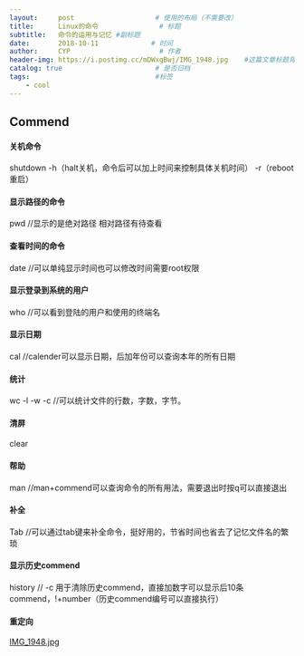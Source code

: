 ```yaml
---
layout:     post                    # 使用的布局（不需要改）
title:      Linux的命令               # 标题 
subtitle:   命令的运用与记忆 #副标题
date:       2018-10-11             # 时间
author:     CYP                      # 作者
header-img: https://i.postimg.cc/mDWxgBwj/IMG_1948.jpg    #这篇文章标题背景图片
catalog: true                       # 是否归档
tags:                               #标签
    - cool
---
```

## Commend
#### 关机命令
shutdown -h（halt关机，命令后可以加上时间来控制具体关机时间）
         -r（reboot重启）

#### 显示路径的命令
pwd //显示的是绝对路径
    相对路径有待查看
   
#### 查看时间的命令
date //可以单纯显示时间也可以修改时间需要root权限

#### 显示登录到系统的用户
who //可以看到登陆的用户和使用的终端名

#### 显示日期
cal //calender可以显示日期，后加年份可以查询本年的所有日期

#### 统计
wc -l -w -c //可以统计文件的行数，字数，字节。

#### 清屏
clear 

#### 帮助
man //man+commend可以查询命令的所有用法，需要退出时按q可以直接退出

#### 补全
Tab //可以通过tab键来补全命令，挺好用的，节省时间也省去了记忆文件名的繁琐

#### 显示历史commend
history // -c 用于清除历史commend，直接加数字可以显示后10条commend，!+number（历史commend编号可以直接执行）

#### 重定向
[IMG_1948.jpg](https://postimg.cc/f3CqH41S)

